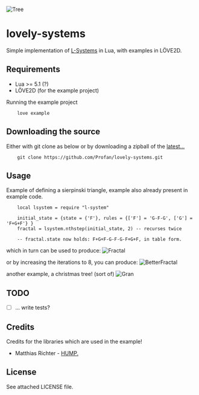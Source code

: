 ![Tree](http://i.imgur.com/PZCJuuA.png)

lovely-systems
=================================

Simple implementation of [L-Systems](http://en.wikipedia.org/wiki/L-system) in Lua, with examples in LÖVE2D.

Requirements
------------

* Lua >= 5.1 (?)
* LÖVE2D (for the example project)

Running the example project

		love example

Downloading the source
------------
Either with git clone as below or by downloading a zipball of the [latest...](https://github.com/Profan/lovely-systems/archive/master.zip)
		
		git clone https://github.com/Profan/lovely-systems.git

Usage
------------
Example of defining a sierpinski triangle, example also already present in example code.
	
		local lsystem = require "l-system"
		
		initial_state = {state = {'F'}, rules = {['F'] = 'G-F-G', ['G'] = 'F+G+F'} }
		fractal = lsystem.nthstep(initial_state, 2) -- recurses twice
		
		-- fractal.state now holds: F+G+F-G-F-G-F+G+F, in table form.

which in turn can be used to produce: ![Fractal](http://i.imgur.com/iPqtXre.png)

or by increasing the iterations to 8, you can produce: ![BetterFractal](http://i.imgur.com/wR1noEP.png)

another example, a christmas tree! (sort of)
![Gran](http://i.imgur.com/KolwM5G.png)

TODO
------------

 - [ ] ... write tests?

Credits
------------
Credits for the libraries which are used in the example!

* Matthias Richter - [HUMP.](https://github.com/vrld/hump)

License
------------
See attached LICENSE file.
